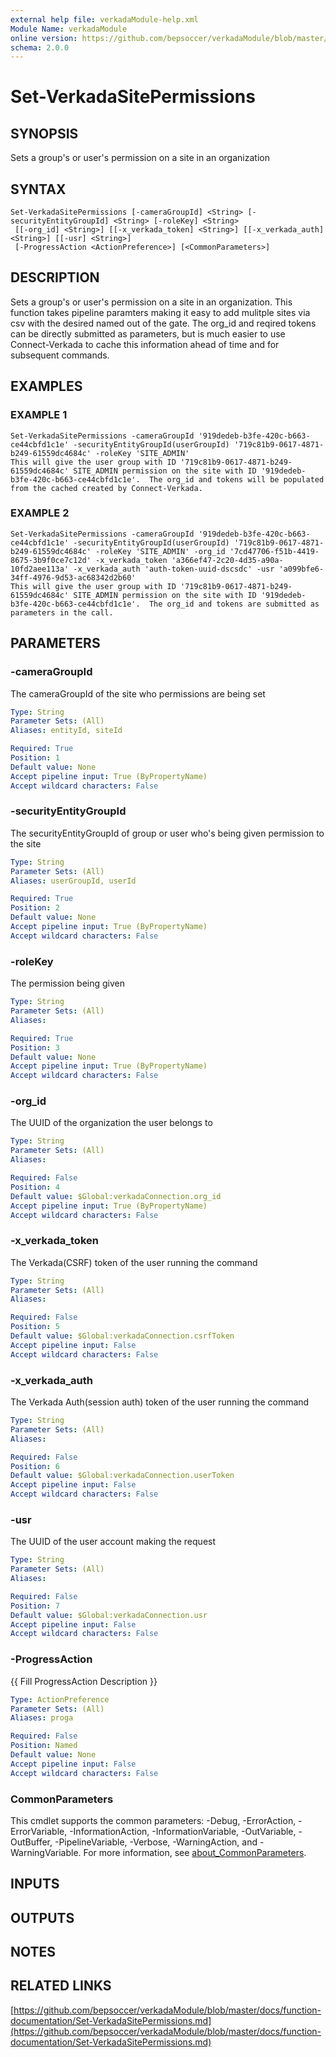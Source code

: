 ```yaml
---
external help file: verkadaModule-help.xml
Module Name: verkadaModule
online version: https://github.com/bepsoccer/verkadaModule/blob/master/docs/function-documentation/Set-VerkadaSitePermissions.md
schema: 2.0.0
---
```


# Set-VerkadaSitePermissions

## SYNOPSIS
Sets a group's or user's permission on a site in an organization

## SYNTAX

```
Set-VerkadaSitePermissions [-cameraGroupId] <String> [-securityEntityGroupId] <String> [-roleKey] <String>
 [[-org_id] <String>] [[-x_verkada_token] <String>] [[-x_verkada_auth] <String>] [[-usr] <String>]
 [-ProgressAction <ActionPreference>] [<CommonParameters>]
```

## DESCRIPTION
Sets a group's or user's permission on a site in an organization. 
This function takes pipeline paramters making it easy to add mulitple sites via csv with the desired named out of the gate.
The org_id and reqired tokens can be directly submitted as parameters, but is much easier to use Connect-Verkada to cache this information ahead of time and for subsequent commands.

## EXAMPLES

### EXAMPLE 1
```
Set-VerkadaSitePermissions -cameraGroupId '919dedeb-b3fe-420c-b663-ce44cbfd1c1e' -securityEntityGroupId(userGroupId) '719c81b9-0617-4871-b249-61559dc4684c' -roleKey 'SITE_ADMIN'
This will give the user group with ID '719c81b9-0617-4871-b249-61559dc4684c' SITE_ADMIN permission on the site with ID '919dedeb-b3fe-420c-b663-ce44cbfd1c1e'.  The org_id and tokens will be populated from the cached created by Connect-Verkada.
```

### EXAMPLE 2
```
Set-VerkadaSitePermissions -cameraGroupId '919dedeb-b3fe-420c-b663-ce44cbfd1c1e' -securityEntityGroupId(userGroupId) '719c81b9-0617-4871-b249-61559dc4684c' -roleKey 'SITE_ADMIN' -org_id '7cd47706-f51b-4419-8675-3b9f0ce7c12d' -x_verkada_token 'a366ef47-2c20-4d35-a90a-10fd2aee113a' -x_verkada_auth 'auth-token-uuid-dscsdc' -usr 'a099bfe6-34ff-4976-9d53-ac68342d2b60'
This will give the user group with ID '719c81b9-0617-4871-b249-61559dc4684c' SITE_ADMIN permission on the site with ID '919dedeb-b3fe-420c-b663-ce44cbfd1c1e'.  The org_id and tokens are submitted as parameters in the call.
```

## PARAMETERS

### -cameraGroupId
The cameraGroupId of the site who permissions are being set

```yaml
Type: String
Parameter Sets: (All)
Aliases: entityId, siteId

Required: True
Position: 1
Default value: None
Accept pipeline input: True (ByPropertyName)
Accept wildcard characters: False
```

### -securityEntityGroupId
The securityEntityGroupId of group or user who's being given permission to the site

```yaml
Type: String
Parameter Sets: (All)
Aliases: userGroupId, userId

Required: True
Position: 2
Default value: None
Accept pipeline input: True (ByPropertyName)
Accept wildcard characters: False
```

### -roleKey
The permission being given

```yaml
Type: String
Parameter Sets: (All)
Aliases:

Required: True
Position: 3
Default value: None
Accept pipeline input: True (ByPropertyName)
Accept wildcard characters: False
```

### -org_id
The UUID of the organization the user belongs to

```yaml
Type: String
Parameter Sets: (All)
Aliases:

Required: False
Position: 4
Default value: $Global:verkadaConnection.org_id
Accept pipeline input: True (ByPropertyName)
Accept wildcard characters: False
```

### -x_verkada_token
The Verkada(CSRF) token of the user running the command

```yaml
Type: String
Parameter Sets: (All)
Aliases:

Required: False
Position: 5
Default value: $Global:verkadaConnection.csrfToken
Accept pipeline input: False
Accept wildcard characters: False
```

### -x_verkada_auth
The Verkada Auth(session auth) token of the user running the command

```yaml
Type: String
Parameter Sets: (All)
Aliases:

Required: False
Position: 6
Default value: $Global:verkadaConnection.userToken
Accept pipeline input: False
Accept wildcard characters: False
```

### -usr
The UUID of the user account making the request

```yaml
Type: String
Parameter Sets: (All)
Aliases:

Required: False
Position: 7
Default value: $Global:verkadaConnection.usr
Accept pipeline input: False
Accept wildcard characters: False
```

### -ProgressAction
{{ Fill ProgressAction Description }}

```yaml
Type: ActionPreference
Parameter Sets: (All)
Aliases: proga

Required: False
Position: Named
Default value: None
Accept pipeline input: False
Accept wildcard characters: False
```

### CommonParameters
This cmdlet supports the common parameters: -Debug, -ErrorAction, -ErrorVariable, -InformationAction, -InformationVariable, -OutVariable, -OutBuffer, -PipelineVariable, -Verbose, -WarningAction, and -WarningVariable. For more information, see [about_CommonParameters](http://go.microsoft.com/fwlink/?LinkID=113216).

## INPUTS

## OUTPUTS

## NOTES

## RELATED LINKS

[https://github.com/bepsoccer/verkadaModule/blob/master/docs/function-documentation/Set-VerkadaSitePermissions.md](https://github.com/bepsoccer/verkadaModule/blob/master/docs/function-documentation/Set-VerkadaSitePermissions.md)

